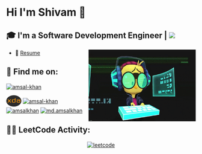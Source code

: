 

# Hi I'm Shivam 👋

## 🎓 I'm a Software Development Engineer | ![](https://komarev.com/ghpvc/?username=shivam01july&label=Profile%20views&color=0e75b6&style=flat)
<img align="right" alt="GIF" src="https://github.com/shivam01july/Data-Store/blob/main/profile_page/giphy.gif?raw=true" width="285" height="190" />


- 📝 [Resume](https://github.com/shivam01july/Data-Store/blob/main/Shivam's%20Resume.pdf)



## :email: Find me on:  
<p align="left">
<a href="https://linkedin.com/in/shivam01july" target="blank"><img align="center" src="https://raw.githubusercontent.com/rahuldkjain/github-profile-readme-generator/master/src/images/icons/Social/linked-in-alt.svg" alt="amsal-khan" height="30" width="40" /></a>


<a href="https://forum.xda-developers.com/m/amsal1.7050192/" target="blank"><img align="center" src="https://github.com/antonialoytorrens/xda-icon-svg/blob/master/xda.svg" alt="amsalkhan" height="30" width="40" /></a>
<a href="https://stackoverflow.com/users/9513172/amsal-khan" target="blank"><img align="center" src="https://github.com/StackExchange/Stacks-Icons/blob/production/src/Icon/LogoGlyph.svg" alt="amsal-khan" height="30" width="40" /></a>
<a href="https://instagram.com/amsalkhan" target="blank"><img align="center" src="https://raw.githubusercontent.com/rahuldkjain/github-profile-readme-generator/master/src/images/icons/Social/instagram.svg" alt="amsalkhan" height="30" width="40" /></a>
<a href="https://facebook.com/md.amsalkhan" target="blank"><img align="center" src="https://raw.githubusercontent.com/rahuldkjain/github-profile-readme-generator/master/src/images/icons/Social/facebook.svg" alt="md.amsalkhan" height="30" width="40" /></a>
</p>




## 👨‍💻 LeetCode Activity:
<p align="center">
<a href="https://leetcode.com/shivam01july">
  <img align="center" src="https://leetcode.card.workers.dev/?username=shivam01july&style=auto&border=1&extension=activity&font=Times%20New%20Roman" alt="leetcode" />
</a>
</p>
